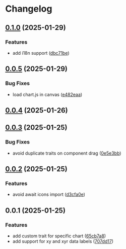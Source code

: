 # Changelog

## [0.1.0](https://github.com/fasenderos/grapesjs-chartjs-plugin/compare/v0.0.5...v0.1.0) (2025-01-29)

### Features

* add i18n support ([dbc71be](https://github.com/fasenderos/grapesjs-chartjs-plugin/commit/dbc71bed253e68c048236316ca5a9b9a6460e4c0))

## [0.0.5](https://github.com/fasenderos/grapesjs-chartjs-plugin/compare/v0.0.4...v0.0.5) (2025-01-29)

### Bug Fixes

* load chart.js in canvas ([e482eaa](https://github.com/fasenderos/grapesjs-chartjs-plugin/commit/e482eaa420aeea292350970ff1bc80be014c6b95))

## [0.0.4](https://github.com/fasenderos/grapesjs-chartjs-plugin/compare/v0.0.3...v0.0.4) (2025-01-26)

## [0.0.3](https://github.com/fasenderos/grapesjs-chartjs-plugin/compare/v0.0.2...v0.0.3) (2025-01-25)

### Bug Fixes

* avoid duplicate traits on component drag ([0e5e3bb](https://github.com/fasenderos/grapesjs-chartjs-plugin/commit/0e5e3bb92c915b46ce2dfa218db5548aab4f9a31))

## [0.0.2](https://github.com/fasenderos/grapesjs-chartjs-plugin/compare/v0.0.1...v0.0.2) (2025-01-25)

### Features

* avoid await icons import ([d3cfa0e](https://github.com/fasenderos/grapesjs-chartjs-plugin/commit/d3cfa0e85da9de93ba535eb4da1378574afb2989))

## 0.0.1 (2025-01-25)

### Features

* add custom trait for specific chart ([65cb7a8](https://github.com/fasenderos/grapesjs-chartjs-plugin/commit/65cb7a8e7dc707b8eaeffff6c744a1d163c9dfae))
* add support for xy and xyr data labels ([707dd17](https://github.com/fasenderos/grapesjs-chartjs-plugin/commit/707dd17fea03cd62041566f08fa7554f94c11d96))
